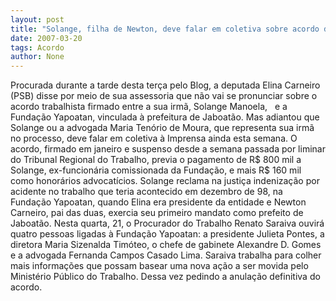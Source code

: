 ```yaml
---
layout: post
title: "Solange, filha de Newton, deve falar em coletiva sobre acordo de R$ 1 milhão"
date: 2007-03-20
tags: Acordo
author: None
---
```

Procurada durante a tarde desta terça pelo Blog, a deputada Elina Carneiro (PSB) disse por meio de sua assessoria que não vai se pronunciar sobre o acordo trabalhista firmado entre a sua irmã, Solange Manoela,&nbsp;&nbsp; e a Fundação Yapoatan, vinculada à prefeitura de Jaboatão.
Mas adiantou que Solange ou a advogada Maria Tenório de Moura, que representa sua irmã no processo, deve falar em coletiva à Imprensa ainda esta semana. 
O acordo, firmado em janeiro e suspenso desde a semana passada por liminar do Tribunal Regional do Trabalho, previa o pagamento de R$ 800 mil a Solange, ex-funcionária comissionada da Fundação, e mais&nbsp;R$ 160 mil como honorários advocatícios.
Solange reclama na justiça indenização por acidente no trabalho que teria acontecido em dezembro de 98, na Fundação Yapoatan, quando Elina era presidente da entidade e Newton Carneiro, pai das duas, exercia seu primeiro mandato como prefeito de Jaboatão. 
Nesta quarta, 21, o Procurador do Trabalho Renato Saraiva ouvirá quatro pessoas ligadas à Fundação Yapoatan: a presidente Julieta Pontes, a diretora Maria Sizenalda Timóteo, o chefe de gabinete Alexandre D. Gomes e a advogada Fernanda Campos Casado&nbsp;Lima.
Saraiva trabalha para colher mais informações que possam basear uma nova ação a ser movida pelo Ministério Público do Trabalho. Dessa vez pedindo a anulação definitiva do acordo. 